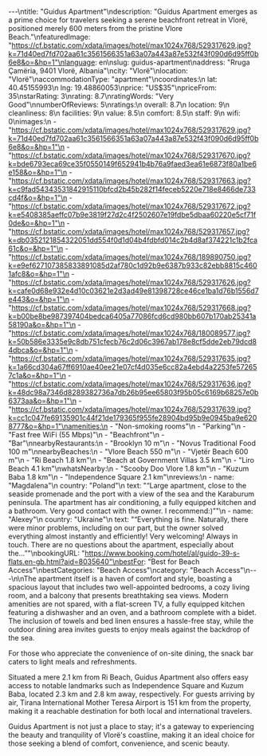 ---\ntitle: "Guidus Apartment"\ndescription: "Guidus Apartment emerges as a prime choice for travelers seeking a serene beachfront retreat in Vlorë, positioned merely 600 meters from the pristine Vlore Beach."\nfeaturedImage: "https://cf.bstatic.com/xdata/images/hotel/max1024x768/529317629.jpg?k=71d40ed7fd702aa61c3561566351a63a07a443a87e532f43f090d6d95ff0b6e8&o=&hp=1"\nlanguage: en\nslug: guidus-apartment\naddress: "Rruga Çamëria, 9401 Vlorë, Albania"\ncity: "Vlorë"\nlocation: "Vlorë"\naccommodationType: "apartment"\ncoordinates:\n  lat: 40.45155993\n  lng: 19.48860053\nprice: "US$35"\npriceFrom: 35\nstarRating: 3\nrating: 8.7\nratingWords: "Very Good"\nnumberOfReviews: 5\nratings:\n  overall: 8.7\n  location: 9\n  cleanliness: 8\n  facilities: 9\n  value: 8.5\n  comfort: 8.5\n  staff: 9\n  wifi: 0\nimages:\n  - "https://cf.bstatic.com/xdata/images/hotel/max1024x768/529317629.jpg?k=71d40ed7fd702aa61c3561566351a63a07a443a87e532f43f090d6d95ff0b6e8&o=&hp=1"\n  - "https://cf.bstatic.com/xdata/images/hotel/max1024x768/529317670.jpg?k=bde6793eca69ce35f0550149f652941b4b76a9faed3ea61e6873f80a1be6e158&o=&hp=1"\n  - "https://cf.bstatic.com/xdata/images/hotel/max1024x768/529317663.jpg?k=c9fad54343531842915110bfcd2b45b282f14feceb5220e718e8466de733cd4f&o=&hp=1"\n  - "https://cf.bstatic.com/xdata/images/hotel/max1024x768/529317672.jpg?k=e5408385aeffc07b9e3819f27d2c4f2502607e19fdbe5dbaa60220e5cf71f0de&o=&hp=1"\n  - "https://cf.bstatic.com/xdata/images/hotel/max1024x768/529317657.jpg?k=db0352121854322051dd554f0d1d04b4fdbfd014c2b4d8af374221c1b2fca61c&o=&hp=1"\n  - "https://cf.bstatic.com/xdata/images/hotel/max1024x768/189890750.jpg?k=e9ef627107385833891085d2af780c1d92b9e6387b933c82ebb8815c4601afc8&o=&hp=1"\n  - "https://cf.bstatic.com/xdata/images/hotel/max1024x768/529317626.jpg?k=cafe0d68e932e4d10c03621e2d3ad49e81398728ce46ce1ba1d76b1556d7e443&o=&hp=1"\n  - "https://cf.bstatic.com/xdata/images/hotel/max1024x768/529317668.jpg?k=b00be8be987397404bedca6405a77086fcd6cd980bb607b170ab25341a58190a&o=&hp=1"\n  - "https://cf.bstatic.com/xdata/images/hotel/max1024x768/180089577.jpg?k=50b586e3335e9c8db751cfecb76c2d06c3967ab178e8cf5dde2eb79dcd84dbca&o=&hp=1"\n  - "https://cf.bstatic.com/xdata/images/hotel/max1024x768/529317635.jpg?k=1a66cd304a67ff6910ae40ee21e07cf4d035e6cc82a4ebd4a2253fe572657c1a&o=&hp=1"\n  - "https://cf.bstatic.com/xdata/images/hotel/max1024x768/529317636.jpg?k=48dc98a7346d8289382736a7db26b95ee65803f95b05c6169b68257e0b6373aa&o=&hp=1"\n  - "https://cf.bstatic.com/xdata/images/hotel/max1024x768/529317639.jpg?k=cc1c047fe69135901c44f21de179365f955fe28904bd95b9e0945ba9e6208777&o=&hp=1"\namenities:\n  - "Non-smoking rooms"\n  - "Parking"\n  - "Fast free WiFi (55 Mbps)"\n  - "Beachfront"\n  - "Bar"\nnearbyRestaurants:\n  - "Brooklyn 10 m"\n  - "Novus Traditional Food 100 m"\nnearbyBeaches:\n  - "Vlore Beach 550 m"\n  - "Vjetër Beach 600 m"\n  - "Ri Beach 1.8 km"\n  - "Beach at Government Villas 3.5 km"\n  - "Liro Beach 4.1 km"\nwhatsNearby:\n  - "Scooby Doo Vlore 1.8 km"\n  - "Kuzum Baba 1.8 km"\n  - "Independence Square 2.1 km"\nreviews:\n  - name: "Magdalena"\n    country: "Poland"\n    text: "“Large apartment, close to the seaside promenade and the port with a view of the sea and the Karaburum peninsula. The apartment has air conditioning, a fully equipped kitchen and a bathroom. Very good contact with the owner. I recommend:)”"\n  - name: "Alexey"\n    country: "Ukraine"\n    text: "“Everything is fine. Naturally, there were minor problems, including on our part, but the owner solved everything almost instantly and efficiently! Very welcoming! Always in touch. There are no questions about the apartment, especially about the...”"\nbookingURL: "https://www.booking.com/hotel/al/guido-39-s-flats.en-gb.html?aid=8035640"\nbestFor: "Best for Beach Access"\nbestCategories: "Beach Access"\ncategory: "Beach Access"\n---\n\nThe apartment itself is a haven of comfort and style, boasting a spacious layout that includes two well-appointed bedrooms, a cozy living room, and a balcony that presents breathtaking sea views. Modern amenities are not spared, with a flat-screen TV, a fully equipped kitchen featuring a dishwasher and an oven, and a bathroom complete with a bidet. The inclusion of towels and bed linen ensures a hassle-free stay, while the outdoor dining area invites guests to enjoy meals against the backdrop of the sea.

For those who appreciate the convenience of on-site dining, the snack bar caters to light meals and refreshments. 

Situated a mere 2.1 km from Ri Beach, Guidus Apartment also offers easy access to notable landmarks such as Independence Square and Kuzum Baba, located 2.3 km and 2.8 km away, respectively. For guests arriving by air, Tirana International Mother Teresa Airport is 151 km from the property, making it a reachable destination for both local and international travelers.

Guidus Apartment is not just a place to stay; it's a gateway to experiencing the beauty and tranquility of Vlorë's coastline, making it an ideal choice for those seeking a blend of comfort, convenience, and scenic beauty.